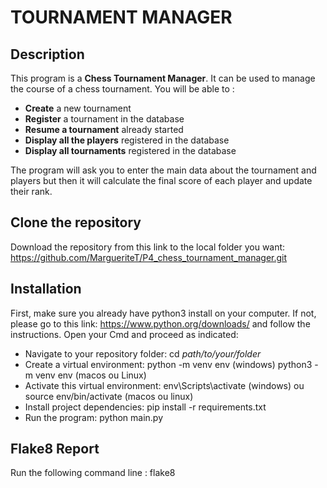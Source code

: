 TOURNAMENT MANAGER
=================

Description
-----------
This program is a **Chess Tournament Manager**. It can be used to manage the
 course of a chess tournament. You will be able to :
 - **Create** a new tournament 
 - **Register** a tournament in the database
 - **Resume a tournament** already started
 - **Display all the players** registered in the database
 - **Display all tournaments** registered in the database

 The program will ask you to enter the main data about the tournament and
  players but then it will calculate the final score of each player and
   update their rank.
   
Clone the repository
--------------------
Download the repository from this link to the local folder you want:
https://github.com/MargueriteT/P4_chess_tournament_manager.git

Installation
------------
First, make sure you already have python3 install on your computer. If not, 
please go to this link: https://www.python.org/downloads/ and follow the
 instructions.
Open your Cmd and proceed as indicated: 
- Navigate to your repository folder: cd *path/to/your/folder*
- Create a virtual environment: python -m venv env (windows) python3 -m venv
 env (macos ou Linux)
- Activate this virtual environment: env\Scripts\activate (windows) ou source
 env/bin/activate (macos ou linux)
- Install project dependencies: pip install -r requirements.txt
- Run the program: python main.py

Flake8 Report
-------------
Run the following command line : flake8


 

